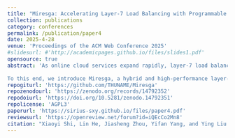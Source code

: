 ```yaml
---
title: "Miresga: Accelerating Layer-7 Load Balancing with Programmable Switches"
collection: publications
category: conferences
permalink: /publication/paper4
date: 2025-4-28 
venue: 'Proceedings of the ACM Web Conference 2025'
#slidesurl: #'http://academicpages.github.io/files/slides1.pdf'
opensource: true
abstract: 'As online cloud services expand rapidly, layer-7 load balancing has become indispensable for maintaining service availability and performance. The emergence of programmable switches with both high performance and a certain degree of flexibility has made it possible to apply programmable switches to load balancing. Nevertheless, the limited memory capacity and the relatively sluggish speed of table entry insertion and deletion of programmable switches have severely constrained their performance. 
  
To this end, we introduce Miresga, a hybrid and high-performance layer-7 load balancing system by co-designing hardware and software. The core idea of Miresga is to maximize the utilization of hardware and software resources by rationally partitioning the layer-7 load balancing task, thereby improving performance. To achieve this, Miresga offloads the elephant flows, which account for the majority of traffic, to programmable switches that excel at packet processing, and Miresga utilizes general-purpose servers with stronger computational capabilities to parse application layer protocols and apply load balancing rules. To alleviate memory pressure on the programmable switch, Miresga employs a back-end agent to handle memory-intensive tasks, working in conjunction with the programmable switch to complete the offloaded tasks. This design leverages the performance advantages of the programmable switch while avoiding bottlenecks caused by its limited memory and table insertion speed. We implement the Miresga prototype with a 3.2 Tbps Intel Tofino switch and general-purpose servers. The evaluation results show that Miresga achieves \\(3.9\times\\) throughput and \\(0.4\times\\) latency compared to software load balancing solutions. Compared to the state-of-the-art design employing programmable switches, Miresga achieves almost the same throughput and latency for delivering large objects and \\(5.0\times\\) throughput and \\(0.2\times\\) latency when transmitting small objects.'
repogiturl: 'https://github.com/THUNAME/Miresga'
repozenodourl: 'https://zenodo.org/records/14792352'
repodoiurl: 'https://doi.org/10.5281/zenodo.14792351'
repolicense: 'AGPL3'
paperurl: 'https://sirius-sxy.github.io/files/paper4.pdf'
reviewsurl: 'https://openreview.net/forum?id=iQEcCo2Mn8'
citation: "Xiaoyi Shi, Lin He, Jiasheng Zhou, Yifan Yang, and Ying Liu. 2025. Miresga: Accelerating Layer-7 Load Balancing with Programmable Switches. In Proceedings of the ACM Web Conference 2025 (WWW '25), April 28-May 2, 2025, Sydney, NSW, Australia. ACM, New York, NY, USA, 11 pages. https://doi.org/10.1145/3696410.3714809"
---
```


